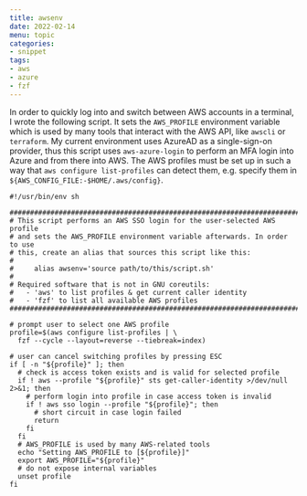 ```yaml
---
title: awsenv
date: 2022-02-14
menu: topic
categories:
- snippet
tags:
- aws
- azure
- fzf
---
```


In order to quickly log into and switch between AWS accounts in a terminal, I wrote the following script. It sets the `AWS_PROFILE` environment variable which is used by many tools that interact with the AWS API, like `awscli` or `terraform`. My current environment uses AzureAD as a single-sign-on provider, thus this script uses `aws-azure-login` to perform an MFA login into Azure and from there into AWS. The AWS profiles must be set up in such a way that `aws configure list-profiles` can detect them, e.g. specify them in `${AWS_CONFIG_FILE:-$HOME/.aws/config}`. 

```shell
#!/usr/bin/env sh

###############################################################################
# This script performs an AWS SSO login for the user-selected AWS profile
# and sets the AWS_PROFILE environment variable afterwards. In order to use
# this, create an alias that sources this script like this:
#
#     alias awsenv='source path/to/this/script.sh'
#
# Required software that is not in GNU coreutils:
#   - 'aws' to list profiles & get current caller identity
#   - 'fzf' to list all available AWS profiles
###############################################################################

# prompt user to select one AWS profile
profile=$(aws configure list-profiles | \
  fzf --cycle --layout=reverse --tiebreak=index)

# user can cancel switching profiles by pressing ESC
if [ -n "${profile}" ]; then
  # check is access token exists and is valid for selected profile
  if ! aws --profile "${profile}" sts get-caller-identity >/dev/null 2>&1; then
    # perform login into profile in case access token is invalid
    if ! aws sso login --profile "${profile}"; then
      # short circuit in case login failed
      return
    fi
  fi
  # AWS_PROFILE is used by many AWS-related tools
  echo "Setting AWS_PROFILE to [${profile}]"
  export AWS_PROFILE="${profile}"
  # do not expose internal variables
  unset profile
fi
```
